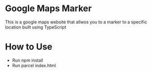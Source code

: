 # Google Maps Marker

<p>This is a google maps website that allwos you to a marker to a specific location built using TypeScript</p>

<h1>How to Use</h1>
<ul> 
<li>Run npm install</li>
<li>Run parcel index.html</li>
</ul>
